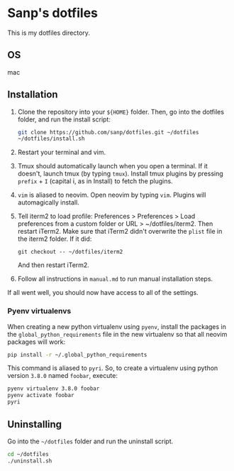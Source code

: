 # Sanp's dotfiles

This is my dotfiles directory.

## OS

mac

## Installation

1. Clone the repository into your `${HOME}` folder. Then, go into the dotfiles
   folder, and run the install script:
    ```bash
    git clone https://github.com/sanp/dotfiles.git ~/dotfiles
    ~/dotfiles/install.sh
    ```

2. Restart your terminal and vim. 

3. Tmux should automatically launch when you open a terminal. If it doesn't,
   launch tmux (by typing `tmux`). Install tmux plugins by pressing `prefix` +
   `I` (capital i, as in Install) to fetch the plugins.

4. `vim` is aliased to neovim. Open neovim by typing `vim`. Plugins will
   automagically install.

5. Tell iterm2 to load profile: Preferences > Preferences > Load preferences
   from a custom folder or URL > ~/dotfiles/iterm2. Then restart iTerm2. Make
   sure that iTerm2 didn't overwrite the `plist` file in the iterm2 folder. If
   it did:

   ```
   git checkout -- ~/dotfiles/iterm2
   ```

   And then restart iTerm2.

5. Follow all instructions in `manual.md` to run manual installation steps.

If all went well, you should now have access to all of the settings. 

### Pyenv virtualenvs

When creating a new python virtualenv using `pyenv`, install the packages in the
`global_python_requirements` file in the new virtualenv so that all neovim
packages will work:

```bash
pip install -r ~/.global_python_requirements
```

This command is aliased to `pyri`. So, to create a virtualenv using python
version `3.8.0` named `foobar`, execute:

```bash
pyenv virtualenv 3.8.0 foobar
pyenv activate foobar
pyri
```

## Uninstalling

Go into the `~/dotfiles` folder and run the uninstall script.

```bash
cd ~/dotfiles
./uninstall.sh
```
